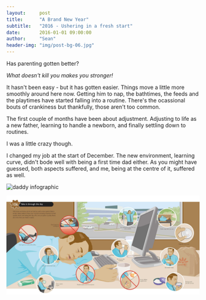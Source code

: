 ```yaml
---
layout:     post
title:      "A Brand New Year"
subtitle:   "2016 - Ushering in a fresh start"
date:       2016-01-01 09:00:00
author:     "Sean"
header-img: "img/post-bg-06.jpg"
---
```


Has parenting gotten better?

_What doesn't kill you makes you stronger!_

It hasn't been easy - but it has gotten easier. Things move a little more smoothly around here now. Getting him to nap, 
the bathtimes, the feeds and the playtimes have started falling into a routine. There's the ocassional bouts of crankiness but 
thankfully, those aren't too common.

The first couple of months have been about adjustment. Adjusting to life as a new father, learning to handle a newborn, and finally
settling down to routines.

I was a little crazy though.

I changed my job at the start of December. The new environment, learning curve, didn't bode well with being a first time dad either.
As you might have guessed, both aspects suffered, and me, being at the centre of it, suffered as well. 

![daddy infographic](//gadgetreactor.github.io/dadafirst/img/parenting_tips.jpg)

<img src="img/parenting_tips.jpg"/>
